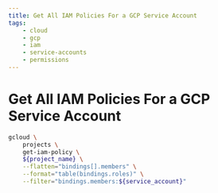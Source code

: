 ```yaml
---
title: Get All IAM Policies For a GCP Service Account
tags:
    - cloud
    - gcp
    - iam
    - service-accounts
    - permissions
---
```


# Get All IAM Policies For a GCP Service Account

~~~ bash
gcloud \
    projects \
    get-iam-policy \
    ${project_name} \
    --flatten="bindings[].members" \
    --format="table(bindings.roles)" \
    --filter="bindings.members:${service_account}"
~~~
